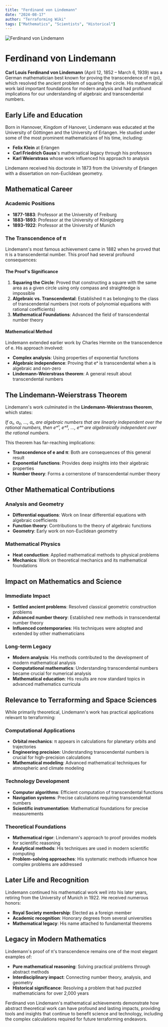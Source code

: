 ```yaml
---
title: "Ferdinand von Lindemann"
date: "2024-08-17"
author: "Terraforming Wiki"
tags: ["Mathematics", "Scientists", "Historical"]
---
```


![Ferdinand von Lindemann](https://upload.wikimedia.org/wikipedia/commons/b/bf/Carl_Louis_Ferdinand_von_Lindemann.jpg)

# Ferdinand von Lindemann

**Carl Louis Ferdinand von Lindemann** (April 12, 1852 – March 6, 1939) was a German mathematician best known for proving the transcendence of π (pi), which resolved the ancient problem of squaring the circle. His mathematical work laid important foundations for modern analysis and had profound implications for our understanding of algebraic and transcendental numbers.

## Early Life and Education

Born in Hannover, Kingdom of Hanover, Lindemann was educated at the University of Göttingen and the University of Erlangen. He studied under some of the most prominent mathematicians of his time, including:
- **Felix Klein** at Erlangen
- **Carl Friedrich Gauss**'s mathematical legacy through his professors
- **Karl Weierstrass** whose work influenced his approach to analysis

Lindemann received his doctorate in 1873 from the University of Erlangen with a dissertation on non-Euclidean geometry.

## Mathematical Career

### Academic Positions
- **1877-1883**: Professor at the University of Freiburg
- **1883-1893**: Professor at the University of Königsberg
- **1893-1922**: Professor at the University of Munich

### The Transcendence of π

Lindemann's most famous achievement came in 1882 when he proved that π is a transcendental number. This proof had several profound consequences:

#### The Proof's Significance
1. **Squaring the Circle**: Proved that constructing a square with the same area as a given circle using only compass and straightedge is impossible
2. **Algebraic vs. Transcendental**: Established π as belonging to the class of transcendental numbers (not roots of polynomial equations with rational coefficients)
3. **Mathematical Foundations**: Advanced the field of transcendental number theory

#### Mathematical Method
Lindemann extended earlier work by Charles Hermite on the transcendence of e. His approach involved:
- **Complex analysis**: Using properties of exponential functions
- **Algebraic independence**: Proving that eᵃ is transcendental when a is algebraic and non-zero
- **Lindemann-Weierstrass theorem**: A general result about transcendental numbers

## The Lindemann-Weierstrass Theorem

Lindemann's work culminated in the **Lindemann-Weierstrass theorem**, which states:

*If α₁, α₂, ..., αₙ are algebraic numbers that are linearly independent over the rational numbers, then eᵃ¹, eᵃ², ..., eᵃⁿ are algebraically independent over the rational numbers.*

This theorem has far-reaching implications:
- **Transcendence of e and π**: Both are consequences of this general result
- **Exponential functions**: Provides deep insights into their algebraic properties
- **Number theory**: Forms a cornerstone of transcendental number theory

## Other Mathematical Contributions

### Analysis and Geometry
- **Differential equations**: Work on linear differential equations with algebraic coefficients
- **Function theory**: Contributions to the theory of algebraic functions
- **Geometry**: Early work on non-Euclidean geometry

### Mathematical Physics
- **Heat conduction**: Applied mathematical methods to physical problems
- **Mechanics**: Work on theoretical mechanics and its mathematical foundations

## Impact on Mathematics and Science

### Immediate Impact
- **Settled ancient problems**: Resolved classical geometric construction problems
- **Advanced number theory**: Established new methods in transcendental number theory
- **Influenced contemporaries**: His techniques were adopted and extended by other mathematicians

### Long-term Legacy
- **Modern analysis**: His methods contributed to the development of modern mathematical analysis
- **Computational mathematics**: Understanding transcendental numbers became crucial for numerical analysis
- **Mathematical education**: His results are now standard topics in advanced mathematics curricula

## Relevance to Terraforming and Space Sciences

While primarily theoretical, Lindemann's work has practical applications relevant to terraforming:

### Computational Applications
- **Orbital mechanics**: π appears in calculations for planetary orbits and trajectories
- **Engineering precision**: Understanding transcendental numbers is crucial for high-precision calculations
- **Mathematical modeling**: Advanced mathematical techniques for atmospheric and climate modeling

### Technology Development
- **Computer algorithms**: Efficient computation of transcendental functions
- **Navigation systems**: Precise calculations requiring transcendental numbers
- **Scientific instrumentation**: Mathematical foundations for precise measurements

### Theoretical Foundations
- **Mathematical rigor**: Lindemann's approach to proof provides models for scientific reasoning
- **Analytical methods**: His techniques are used in modern scientific computing
- **Problem-solving approaches**: His systematic methods influence how complex problems are addressed

## Later Life and Recognition

Lindemann continued his mathematical work well into his later years, retiring from the University of Munich in 1922. He received numerous honors:
- **Royal Society membership**: Elected as a foreign member
- **Academic recognition**: Honorary degrees from several universities
- **Mathematical legacy**: His name attached to fundamental theorems

## Legacy in Modern Mathematics

Lindemann's proof of π's transcendence remains one of the most elegant examples of:
- **Pure mathematical reasoning**: Solving practical problems through abstract methods
- **Interdisciplinary impact**: Connecting number theory, analysis, and geometry
- **Historical significance**: Resolving a problem that had puzzled mathematicians for over 2,000 years

Ferdinand von Lindemann's mathematical achievements demonstrate how abstract theoretical work can have profound and lasting impacts, providing tools and insights that continue to benefit science and technology, including the complex calculations required for future terraforming endeavors.